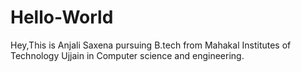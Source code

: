 # Hello-World
Hey,This is Anjali Saxena pursuing B.tech from Mahakal Institutes of Technology Ujjain in Computer science and engineering.
